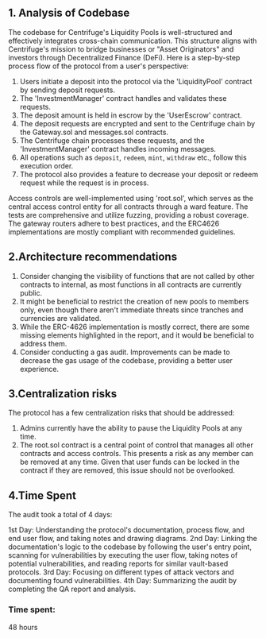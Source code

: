 ## 1. Analysis of Codebase

The codebase for Centrifuge's Liquidity Pools is well-structured and effectively integrates cross-chain communication. This structure aligns with Centrifuge's mission to bridge businesses or "Asset Originators" and investors through Decentralized Finance (DeFi). Here is a step-by-step process flow of the protocol from a user's perspective:

1. Users initiate a deposit into the protocol via the 'LiquidityPool' contract by sending deposit requests.
2. The 'InvestmentManager' contract handles and validates these requests.
3. The deposit amount is held in escrow by the 'UserEscrow' contract.
4. The deposit requests are encrypted and sent to the Centrifuge chain by the Gateway.sol and messages.sol contracts.
5. The Centrifuge chain processes these requests, and the 'InvestmentManager' contract handles incoming messages.
6. All operations such as `deposit`, `redeem`, `mint`, `withdraw` etc., follow this execution order.
7. The protocol also provides a feature to decrease your deposit or redeem request while the request is in process.

Access controls are well-implemented using 'root.sol', which serves as the central access control entity for all contracts through a ward feature. The tests are comprehensive and utilize fuzzing, providing a robust coverage. The gateway routers adhere to best practices, and the ERC4626 implementations are mostly compliant with recommended guidelines.

## 2.Architecture recommendations

1. Consider changing the visibility of functions that are not called by other contracts to internal, as most functions in all contracts are currently public.
2. It might be beneficial to restrict the creation of new pools to members only, even though there aren't immediate threats since tranches and currencies are validated.
3. While the ERC-4626 implementation is mostly correct, there are some missing elements highlighted in the report, and it would be beneficial to address them.
4. Consider conducting a gas audit. Improvements can be made to decrease the gas usage of the codebase, providing a better user experience.


## 3.Centralization risks

The protocol has a few centralization risks that should be addressed:

1. Admins currently have the ability to pause the Liquidity Pools at any time.
2. The root.sol contract is a central point of control that manages all other contracts and access controls. This presents a risk as any member can be removed at any time. Given that user funds can be locked in the contract if they are removed, this issue should not be overlooked.

## 4.Time Spent

The audit took a total of 4 days:

1st Day: Understanding the protocol's documentation, process flow, and end user flow, and taking notes and drawing diagrams. 
2nd Day: Linking the documentation's logic to the codebase by following the user's entry point, scanning for vulnerabilities by executing the user flow, taking notes of potential vulnerabilities, and reading reports for similar vault-based protocols. 
3rd Day: Focusing on different types of attack vectors and documenting found vulnerabilities. 
4th Day: Summarizing the audit by completing the QA report and analysis.




### Time spent:
48 hours